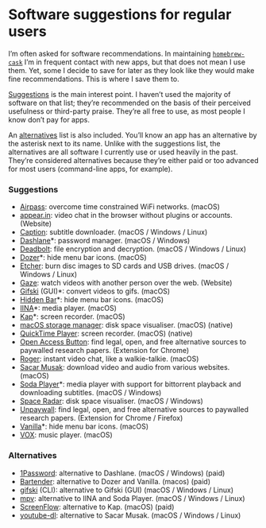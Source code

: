 # Software suggestions for regular users

I’m often asked for software recommendations. In maintaining [`homebrew-cask`](https://github.com/caskroom/homebrew-cask/) I’m in frequent contact with new apps, but that does not mean I use them. Yet, some I decide to save for later as they look like they would make fine recommendations. This is where I save them to.

[Suggestions](#suggestions) is the main interest point. I haven’t used the majority of software on that list; they’re recommended on the basis of their perceived usefulness or third-party praise. They’re all free to use, as most people I know don’t pay for apps.

An [alternatives](#alternatives) list is also included. You’ll know an app has an alternative by the asterisk next to its name. Unlike with the suggestions list, the alternatives are all software I currently use or used heavily in the past. They’re considered alternatives because they’re either paid or too advanced for most users (command-line apps, for example).

### Suggestions

- [Airpass](http://airpass.tiagoalves.me/): overcome time constrained WiFi networks. (macOS)
- [appear.in](https://appear.in/): video chat in the browser without plugins or accounts. (Website)
- [Caption](https://getcaption.co/): subtitle downloader. (macOS / Windows / Linux)
- [Dashlane](https://www.dashlane.com/)\*: password manager. (macOS / Windows)
- [Deadbolt](https://github.com/alichtman/deadbolt): file encryption and decryption. (macOS / Windows / Linux)
- [Dozer](https://github.com/Mortennn/Dozer/)\*: hide menu bar icons. (macOS)
- [Etcher](https://etcher.io/): burn disc images to SD cards and USB drives. (macOS / Windows / Linux)
- [Gaze](https://letsgaze.com/): watch videos with another person over the web. (Website)
- [Gifski](https://itunes.apple.com/no/app/gifski/id1351639930) (GUI)\*: convert videos to gifs. (macOS)
- [Hidden Bar](https://github.com/dwarvesf/hidden)\*: hide menu bar icons. (macOS)
- [IINA](https://iina.io/)\*: media player. (macOS)
- [Kap](https://getkap.co/)\*: screen recorder. (macOS)
- [macOS storage manager](https://support.apple.com/en-us/HT206996): disk space visualiser. (macOS) (native)
- [QuickTime Player](https://support.apple.com/en-us/HT201066#record): screen recorder. (macOS) (native)
- [Open Access Button](https://openaccessbutton.org/): find legal, open, and free alternative sources to paywalled research papers. (Extension for Chrome)
- [Roger](http://useroger.com/): instant video chat, like a walkie-talkie. (macOS)
- [Sacar Musak](https://github.com/vitorgalvao/sacar-musak): download video and audio from various websites. (macOS)
- [Soda Player](https://www.sodaplayer.com/)\*: media player with support for bittorrent playback and downloading subtitles. (macOS / Windows)
- [Space Radar](https://github.com/zz85/space-radar): disk space visualiser. (macOS / Windows)
- [Unpaywall](http://unpaywall.org/): find legal, open, and free alternative sources to paywalled research papers. (Extension for Chrome / Firefox)
- [Vanilla](http://matthewpalmer.net/vanilla/)\*: hide menu bar icons. (macOS)
- [VOX](https://vox.rocks/mac-music-player): music player. (macOS)

### Alternatives

- [1Password](https://1password.com/): alternative to Dashlane. (macOS / Windows) (paid)
- [Bartender](https://www.macbartender.com/): alternative to Dozer and Vanilla. (macos) (paid)
- [gifski](https://gif.ski/) (CLI): alternative to Gifski (GUI) (macOS / Windows / Linux)
- [mpv](https://mpv.io/): alternative to IINA and Soda Player. (macOS / Windows / Linux)
- [ScreenFlow](https://www.telestream.net/screenflow/overview.htm): alternative to Kap. (macOS) (paid)
- [youtube-dl](https://rg3.github.io/youtube-dl/): alternative to Sacar Musak. (macOS / Windows / Linux)

